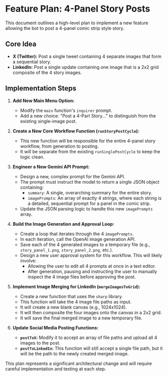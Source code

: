 # Feature Plan: 4-Panel Story Posts

This document outlines a high-level plan to implement a new feature allowing the bot to post a 4-panel comic strip style story.

## Core Idea

-   **X (Twitter):** Post a single tweet containing 4 separate images that form a sequential story.
-   **LinkedIn:** Post a single update containing one image that is a 2x2 grid composite of the 4 story images.

## Implementation Steps

1.  **Add New Main Menu Option:**
    -   Modify the `main` function's `inquirer` prompt.
    -   Add a new choice: "Post a 4-Part Story..." to distinguish from the existing single-image post.

2.  **Create a New Core Workflow Function (`runStoryPostCycle`):**
    -   This new function will be responsible for the entire 4-panel story workflow, from generation to posting.
    -   It will be separate from the existing `runSinglePostCycle` to keep the logic clean.

3.  **Engineer a New Gemini API Prompt:**
    -   Design a new, complex prompt for the Gemini API.
    -   The prompt must instruct the model to return a single JSON object containing:
        -   `summary`: A single, overarching summary for the entire story.
        -   `imagePrompts`: An array of exactly 4 strings, where each string is a detailed, sequential prompt for a panel in the comic strip.
    -   Update the JSON parsing logic to handle this new `imagePrompts` array.

4.  **Build the Image Generation and Approval Loop:**
    -   Create a loop that iterates through the 4 `imagePrompts`.
    -   In each iteration, call the OpenAI image generation API.
    -   Save each of the 4 generated images to a temporary file (e.g., `story_panel_1.png`, `story_panel_2.png`, etc.).
    -   Design a new user approval system for this workflow. This will likely involve:
        -   Allowing the user to edit all 4 prompts at once in a text editor.
        -   After generation, pausing and instructing the user to manually inspect the 4 image files before approving the post.

5.  **Implement Image Merging for LinkedIn (`mergeImagesToGrid`):**
    -   Create a new function that uses the `sharp` library.
    -   This function will take the 4 image file paths as input.
    -   It will create a new blank canvas (e.g., 1024x1024).
    -   It will then composite the four images onto the canvas in a 2x2 grid.
    -   It will save the final merged image to a new temporary file.

6.  **Update Social Media Posting Functions:**
    -   **`postToX`:** Modify it to accept an array of file paths and upload all 4 images to the post.
    -   **`postToLinkedIn`:** This function will still accept a single file path, but it will be the path to the newly created merged image.

This plan represents a significant architectural change and will require careful implementation and testing at each step.
